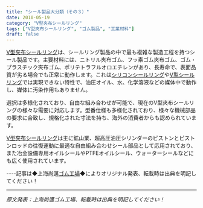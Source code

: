 ```yaml
---
title: "シール製品大分類（その３）"
date: 2010-05-19
category: "V型夾布シールリング"
tags: ["V型夾布シールリング", "ゴム製品", "工業材料"]
draft: false
---
```


[V型夾布シールリング](http://www.smpolymer.com/vxingjiabumifengquan/)は、シールリング製品の中で最も複雑な製造工程を持つシール製品です。主要材料には、ニトリル夾布ゴム、フッ素ゴム夾布ゴム、ゴム・プラスチック夾布ゴム、ポリテトラフルオロエチレンがあり、長寿命で、表面品質が劣る場合でも正常に動作します。これは[シリコンシールリング](http://www.smpolymer.com/)や[V型シールリング](http://www.smpolymer.com/)では実現できない特性で、油圧オイル、水、化学溶液などの媒体中で動作し、媒体に汚染作用もありません。

選択は多様化されており、自由な組み合わせが可能で、現在のV型夾布シールリングの様々な需要に対応します。型番仕様も多様化されており、様々な機械部品の要求に合致し、規格化された寸法を持ち、海外の消費者からも認められています。

[V型夾布シールリング](http://www.smpolymer.com/vxingjiabumifengquan/)は主に鉱山業、超高圧油圧シリンダーのピストンとピストンロッドの往復運動に最適な自由組み合わせシール部品として応用されており、また冶金設備専用オイルシールやPTFEオイルシール、ウォーターシールなどにも広く使用されています。

----記事は◆上海尚邁[ゴム工場](http://www.smpolymer.com/)◆によりオリジナル発表、転載時は出典を明記してください！

---

*原文発表：上海尚邁ゴム工場、転載時は出典を明記してください！*